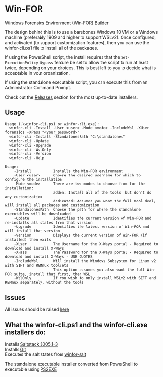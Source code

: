 # Win-FOR
Windows Forensics Environment (Win-FOR) Builder

The design behind this is to use a barebones Windows 10 VM or a Windows machine (preferably 1909 and higher to support WSLv2).
Once configured, and activated (to support customization features), then you can use the winfor-cli.ps1 file to
install all of the packages.

If using the PowerShell script, the install requires that the `Set-ExecutionPolicy Bypass` feature be set to allow the script to run at least twice, depending on your choices.
This is best left to you to decide what is acceptable in your organization.

If using the standalone executable script, you can execute this from an Administrator Command Prompt.

Check out the [Releases](https://github.com/digitalsleuth/WIN-FOR/releases) section for the most up-to-date installers.

## Usage
```text
Usage (.\winfor-cli.ps1 or winfor-cli.exe):
  winfor-cli -Install -User <user> -Mode <mode> -IncludeWsl -XUser forensics -XPass "<your_password>"
  winfor-cli -Install -StandalonesPath "C:\standalones"
  winfor-cli -Update
  winfor-cli -Upgrade
  winfor-cli -WslOnly
  winfor-cli -Version
  winfor-cli -Help

Usage:
    -Install          Installs the Win-FOR environment
    -User <user>      Choose the desired username for which to configure the installation
    -Mode <mode>      There are two modes to choose from for the installation:
                      addon: Install all of the tools, but don't do any customization
                      dedicated: Assumes you want the full meal-deal, will install all packages and customization
    -StandalonesPath  Choose the path for where the standalone executables will be downloaded
    -Update           Identifies the current version of Win-FOR and re-installs all states from that version
    -Upgrade          Identifies the latest version of Win-FOR and will install that version
    -Version          Displays the current version of Win-FOR (if installed) then exits
    -XUser            The Username for the X-Ways portal - Required to download and install X-Ways
    -XPass            The Password for the X-Ways portal - Required to download and install X-Ways - USE QUOTES
    -IncludeWsl       Will install the Windows Subsystem for Linux v2 with SIFT and REMnux toolsets
                      This option assumes you also want the full Win-FOR suite, install that first, then WSL
    -WslOnly          If you wish to only install WSLv2 with SIFT and REMnux separately, without the tools
```

## Issues

All issues should be raised [here](https://github.com/digitalsleuth/WIN-FOR/Issues)

## What the winfor-cli.ps1 and the winfor-cli.exe installers do:

Installs [Saltstack 3005.1-3](https://repo.saltproject.io/windows/Salt-Minion-3005.1-3-Py3-AMD64-Setup.exe)  
Installs [Git](https://git-scm.com/download/win)  
Executes the salt states from [winfor-salt](https://github.com/digitalsleuth/winfor-salt)  
  
The standalone executable installer converted from PowerShell to executable using [PS2EXE](https://github.com/MScholtes/PS2EXE)
